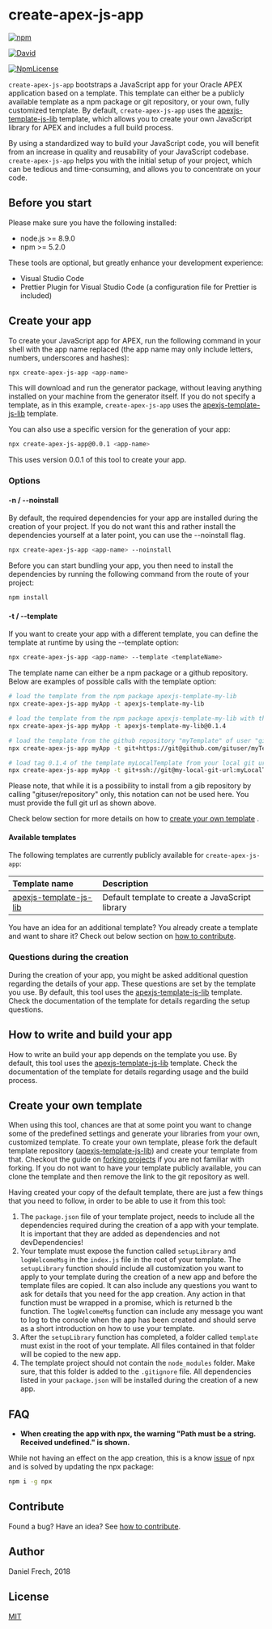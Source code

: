 # create-apex-js-app

[![npm](https://img.shields.io/npm/v/create-apex-js-app.svg?style=flat-square)](https://www.npmjs.com/package/create-apex-js-app)

[![David](https://img.shields.io/david/dfrechdev/create-apex-js-app.svg?style=flat-square)](https://github.com/dfrechdev/create-apex-js-app/blob/master/package.json)

[![NpmLicense](https://img.shields.io/npm/l/create-apex-js-app.svg?style=flat-square)](https://github.com/dfrechdev/create-apex-js-app/blob/master/LICENSE)

`create-apex-js-app` bootstraps a JavaScript app for your Oracle APEX application based on a template. This template can either be a publicly available template as a npm package or git repository, or your own, fully customized template. By default, `create-apex-js-app` uses the [apexjs-template-js-lib][defaulttemplate] template, which allows you to create your own JavaScript library for APEX and includes a full build process.

By using a standardized way to build your JavaScript code, you will benefit from an increase in quality and reusability of your JavaScript codebase. `create-apex-js-app` helps you with the initial setup of your project, which can be tedious and time-consuming, and allows you to concentrate on your code.

## Before you start

Please make sure you have the following installed:

-   node.js >= 8.9.0
-   npm >= 5.2.0

These tools are optional, but greatly enhance your development experience:

-   Visual Studio Code
-   Prettier Plugin for Visual Studio Code (a configuration file for Prettier is included)

## Create your app

To create your JavaScript app for APEX, run the following command in your shell with the app name replaced (the app name may only include letters, numbers, underscores and hashes):

```bash
npx create-apex-js-app <app-name>
```

This will download and run the generator package, without leaving anything installed on your machine from the generator itself. If you do not specify a template, as in this example, `create-apex-js-app` uses the [apexjs-template-js-lib][defaulttemplate] template.

You can also use a specific version for the generation of your app:

```bash
npx create-apex-js-app@0.0.1 <app-name>
```

This uses version 0.0.1 of this tool to create your app.

### Options

#### -n / --noinstall

By default, the required dependencies for your app are installed during the creation of your project. If you do not want this and rather install the dependencies yourself at a later point, you can use the --noinstall flag.

```bash
npx create-apex-js-app <app-name> --noinstall
```

Before you can start bundling your app, you then need to install the dependencies by running the following command from the route of your project:

```bash
npm install
```

#### -t / --template <templateName>

If you want to create your app with a different template, you can define the template at runtime by using the --template option:

```bash
npx create-apex-js-app <app-name> --template <templateName>
```

The template name can either be a npm package or a github repository. Below are examples of possible calls with the template option:

```bash
# load the template from the npm package apexjs-template-my-lib
npx create-apex-js-app myApp -t apexjs-template-my-lib

# load the template from the npm package apexjs-template-my-lib with the version 0.1.4
npx create-apex-js-app myApp -t apexjs-template-my-lib@0.1.4

# load the template from the github repository "myTemplate" of user "gituser" via https
npx create-apex-js-app myApp -t git+https://git@github.com/gituser/myTemplate.git

# load tag 0.1.4 of the template myLocalTemplate from your local git url with ssh
npx create-apex-js-app myApp -t git+ssh://git@my-local-git-url:myLocalTemplate.git#0.1.4
```

Please note, that while it is a possibility to install from a gib repository by calling "gituser/repository" only, this notation can not be used here. You must provide the full git url as shown above.

Check below section for more details on how to [create your own template](#create-your-own-template) .

#### Available templates

The following templates are currently publicly available for `create-apex-js-app`:

| Template name                             | Description                                     |
| :---------------------------------------- | :---------------------------------------------- |
| [apexjs-template-js-lib][defaulttemplate] | Default template to create a JavaScript library |

You have an idea for an additional template? You already create a template and want to share it? Check out below section on [how to contribute][contributing].

### Questions during the creation

During the creation of your app, you might be asked additional question regarding the details of your app. These questions are set by the template you use. By default, this tool uses the [apexjs-template-js-lib][defaulttemplate] template. Check the documentation of the template for details regarding the setup questions.

## How to write and build your app

How to write an build your app depends on the template you use. By default, this tool uses the [apexjs-template-js-lib][defaulttemplate] template. Check the documentation of the template for details regarding usage and the build process.

## Create your own template

When using this tool, chances are that at some point you want to change some of the predefined settings and generate your libraries from your own, customized template. To create your own template, please fork the default template repository ([apexjs-template-js-lib][defaulttemplate]) and create your template from that. Checkout the guide on [forking projects](https://guides.github.com/activities/forking/) if you are not familiar with forking. If you do not want to have your template publicly available, you can clone the template and then remove the link to the git repository as well.

Having created your copy of the default template, there are just a few things that you need to follow, in order to be able to use it from this tool:

1. The `package.json` file of your template project, needs to include all the dependencies required during the creation of a app with your template. It is important that they are added as dependencies and not devDependencies!
2. Your template must expose the function called `setupLibrary` and `logWelcomeMsg` in the `index.js` file in the root of your template. The `setupLibrary` function should include all customization you want to apply to your template during the creation of a new app and before the template files are copied. It can also include any questions you want to ask for details that you need for the app creation. Any action in that function must be wrapped in a promise, which is returned b the function. The `logWelcomeMsg` function can include any message you want to log to the console when the app has been created and should serve as a short introduction on how to use your template.
3. After the `setupLibrary` function has completed, a folder called `template` must exist in the root of your template. All files contained in that folder will be copied to the new app.
4. The template project should not contain the `node_modules` folder. Make sure, that this folder is added to the `.gitignore` file. All dependencies listed in your `package.json` will be installed during the creation of a new app.

## FAQ

-   **When creating the app with npx, the warning "Path must be a string. Received undefined." is shown.**

While not having an effect on the app creation, this is a know [issue](https://github.com/zkat/npx/issues/144) of npx and is solved by updating the npx package:

```bash
npm i -g npx
```

## Contribute

Found a bug? Have an idea? See [how to contribute][contributing].

## Author

Daniel Frech, 2018

## License

[MIT](LICENSE)

[contributing]: /CONTRIBUTING.md
[defaulttemplate]: https://github.com/dfrechdev/apexjs-template-js-lib
